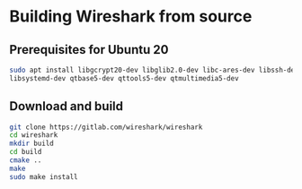 # Building Wireshark from source


## Prerequisites for Ubuntu 20
```bash
sudo apt install libgcrypt20-dev libglib2.0-dev libc-ares-dev libssh-dev libpcap-dev \
libsystemd-dev qtbase5-dev qttools5-dev qtmultimedia5-dev
```
## Download and build
```bash
git clone https://gitlab.com/wireshark/wireshark
cd wireshark
mkdir build
cd build
cmake ..
make
sudo make install
```

